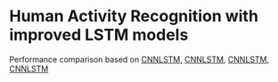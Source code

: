 # Human Activity Recognition with improved LSTM models
Performance comparison based on [CNNLSTM](https://www.cs.toronto.edu/~kriz/cifar.html), [CNNLSTM](https://www.cs.toronto.edu/~kriz/cifar.html), [CNNLSTM](https://www.cs.toronto.edu/~kriz/cifar.html), [CNNLSTM](https://www.cs.toronto.edu/~kriz/cifar.html)
